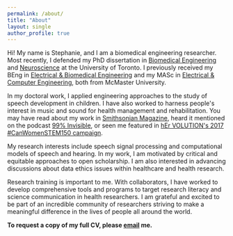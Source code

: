 ```yaml
---
permalink: /about/
title: "About"
layout: single
author_profile: true
---
```


Hi! My name is Stephanie, and I am a biomedical engineering researcher. Most recently, I defended my PhD dissertation in [Biomedical Engineering](https://ibbme.utoronto.ca/) and [Neuroscience](http://www.neuroscience.utoronto.ca/) at the University of Toronto. I previously received my BEng in [Electrical & Biomedical Engineering](https://www.eng.mcmaster.ca/ece) and my MASc in [Electrical & Computer Engineering](https://www.eng.mcmaster.ca/ece), both from McMaster University.

In my doctoral work, I applied engineering approaches to the study of speech development in children. I have also worked to harness people's interest in music and sound for health management and rehabilitation. You may have read about my work in [Smithsonian Magazine](http://www.smithsonianmag.com/innovation/can-biomusic-offer-kids-autism-new-way-communicate-180968649/), heard it mentioned on the podcast [99% Invisible](https://99percentinvisible.org/episode/sound-and-health-hospitals/), or seen me featured in [hEr VOLUTION's 2017 #CanWomenSTEM150 campaign](https://www.hervolution.org/150-days-canadian-women-stem-week-13-wrap/).

My research interests include speech signal processing and computational models of speech and hearing. In my work, I am motivated by critical and equitable approaches to open scholarship. I am also interested in advancing discussions about data ethics issues within healthcare and health research.

Research training is important to me. With collaborators, I have worked to develop comprehensive tools and programs to target research literacy and science communication in health researchers. I am grateful and excited to be part of an incredible community of researchers striving to make a meaningful difference in the lives of people all around the world.

**To request a copy of my full CV, please <a href="mailto:hello@stephaniecheung.ca"><i class="fa fa-fw fa-envelope-square" aria-hidden="true"></i>email</a> me.**
